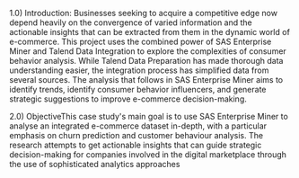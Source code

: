 1.0)	Introduction:
Businesses seeking to acquire a competitive edge now depend heavily on the convergence of varied information and the actionable insights that can be extracted from them in the dynamic world of e-commerce. This project uses the combined power of SAS Enterprise Miner and Talend Data Integration to explore the complexities of consumer behavior analysis. While Talend Data Preparation has made thorough data understanding easier, the integration process has simplified data from several sources. The analysis that follows in SAS Enterprise Miner aims to identify trends, identify consumer behavior influencers, and generate strategic suggestions to improve e-commerce decision-making.

2.0)	ObjectiveThis case study's main goal is to use SAS Enterprise Miner to analyse an integrated e-commerce dataset in-depth, with a particular emphasis on churn prediction and customer behaviour analysis. The research attempts to get actionable insights that can guide strategic decision-making for companies involved in the digital marketplace through the use of sophisticated analytics approaches
